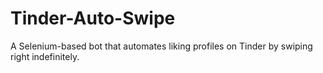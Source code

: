 # Tinder-Auto-Swipe
A Selenium-based bot that automates liking profiles on Tinder by swiping right indefinitely.
